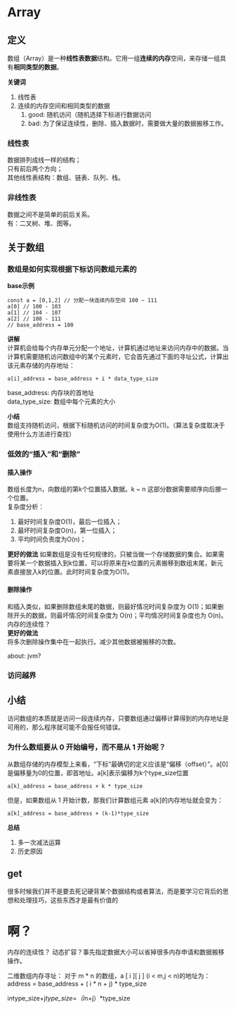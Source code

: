 # Array

## 定义
数组（Array）是一种**线性表数据**结构。它用一组**连续的内存**空间，来存储一组具有**相同类型的数据**。  

**关键词**  
1. 线性表
2. 连续的内存空间和相同类型的数据
   1. good: 随机访问（随机选择下标进行数据访问
   2. bad: 为了保证连续性，删除、插入数据时，需要做大量的数据搬移工作。

### 线性表
数据排列成线一样的结构；    
只有前后两个方向；  
其他线性表结构：数组、链表、队列、栈。  
### 非线性表
数据之间不是简单的前后关系。  
有：二叉树、堆、图等。

## 关于数组
### 数组是如何实现根据下标访问数组元素的
**base示例**
```
const a = [0,1,2] // 分配一块连续内存空间 100 ~ 111
a[0] // 100 - 103
a[1] // 104 - 107
a[2] // 108 - 111
// base_address = 100
```
**讲解**  
计算机会给每个内存单元分配一个地址，计算机通过地址来访问内存中的数据。当计算机需要随机访问数组中的某个元素时，它会首先通过下面的寻址公式，计算出该元素存储的内存地址：
```
a[i]_address = base_address + i * data_type_size
```
base_address: 内存块的首地址  
data_type_size: 数组中每个元素的大小  

**小结**  
数组支持随机访问，根据下标随机访问的时间复杂度为O(1)。（算法复杂度取决于使用什么方法进行查找）

### 低效的“插入”和“删除”
#### 插入操作
数组长度为n，向数组的第k个位置插入数据。k ~ n 这部分数据需要顺序向后挪一个位置。  
复杂度分析：
1. 最好时间复杂度O(1)，最后一位插入；
2. 最坏时间复杂度O(n)，第一位插入；
3. 平均时间负责度为O(n)；

**更好的做法**
如果数组是没有任何规律的，只被当做一个存储数据的集合。如果需要将某一个数据插入到k位置，可以将原来在k位置的元素搬移到数组末尾，新元素直接放入k的位置。此时时间复杂度为O(1)。
#### 删除操作
和插入类似，如果删除数组末尾的数据，则最好情况时间复杂度为 O(1)；如果删除开头的数据，则最坏情况时间复杂度为 O(n)；平均情况时间复杂度也为 O(n)。
内存的连续性？  
**更好的做法**  
将多次删除操作集中在一起执行。减少其他数据被搬移的次数。  

about: jvm?

### 访问越界


## 小结
访问数组的本质就是访问一段连续内存，只要数组通过偏移计算得到的内存地址是可用的，那么程序就可能不会报任何错误。  

### 为什么数组要从 0 开始编号，而不是从 1 开始呢？
从数组存储的内存模型上来看，“下标”最确切的定义应该是“偏移（offset）”。a[0]是偏移量为0的位置，即首地址。a[k]表示偏移为k个type_size位置
```
a[k]_address = base_address + k * type_size
```
但是，如果数组从 1 开始计数，那我们计算数组元素 a[k]的内存地址就会变为：
```
a[k]_address = base_address + (k-1)*type_size
```
**总结**  
1. 多一次减法运算
2. 历史原因

##  get
很多时候我们并不是要去死记硬背某个数据结构或者算法，而是要学习它背后的思想和处理技巧，这些东西才是最有价值的
# 啊？
内存的连续性？
动态扩容？事先指定数据大小可以省掉很多内存申请和数据搬移操作。  

二维数组内存寻址： 对于 m * n 的数组，a [ i ][ j ] (i < m,j < n)的地址为： address = base_address + ( i * n + j) * type_size

i*n*type_size+j*type_size=（i*n+j）*type_size
